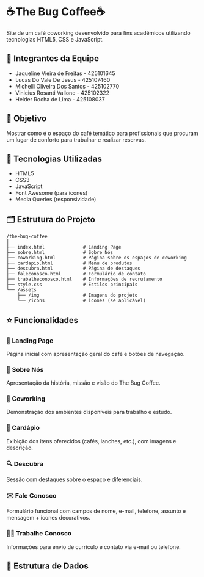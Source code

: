 
# ☕The Bug Coffee☕

Site de um café coworking desenvolvido para fins acadêmicos utilizando tecnologias HTML5, CSS e JavaScript.

## 🥇 Integrantes da Equipe
* Jaqueline Vieira de Freitas - 425101645  
* Lucas Do Vale De Jesus - 425107460  
* Michelli Oliveira Dos Santos - 425102770  
* Vinicius Rosanti Vallone - 425102322  
* Helder Rocha de Lima - 425108037  

## 🎯 Objetivo
Mostrar como é o espaço do café temático para profissionais que procuram um lugar de conforto para trabalhar e realizar reservas.

## 🧰 Tecnologias Utilizadas
- HTML5  
- CSS3  
- JavaScript  
- Font Awesome (para ícones)  
- Media Queries (responsividade)  

## 🗂️ Estrutura do Projeto
```
/the-bug-coffee
│
├── index.html              # Landing Page
├── sobre.html              # Sobre Nós
├── coworking.html          # Página sobre os espaços de coworking
├── cardapio.html           # Menu de produtos
├── descubra.html           # Página de destaques
├── faleconosco.html        # Formulário de contato
├── trabalheconosco.html    # Informações de recrutamento
├── style.css               # Estilos principais
└── /assets
    ├── /img                # Imagens do projeto
    └── /icons              # Ícones (se aplicável)
```

## ⭐ Funcionalidades

### 📌 Landing Page
Página inicial com apresentação geral do café e botões de navegação.

### 📍 Sobre Nós
Apresentação da história, missão e visão do The Bug Coffee.

### 💼 Coworking
Demonstração dos ambientes disponíveis para trabalho e estudo.

### 📖 Cardápio
Exibição dos itens oferecidos (cafés, lanches, etc.), com imagens e descrição.

### 🔍 Descubra
Sessão com destaques sobre o espaço e diferenciais.

### ✉️ Fale Conosco
Formulário funcional com campos de nome, e-mail, telefone, assunto e mensagem + ícones decorativos.

### 👨‍🍳 Trabalhe Conosco
Informações para envio de currículo e contato via e-mail ou telefone.

## 🎲 Estrutura de Dados
